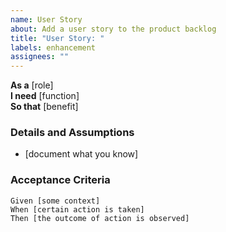 ```yaml
---
name: User Story
about: Add a user story to the product backlog
title: "User Story: "
labels: enhancement
assignees: ""
---
```


**As a** [role]  
**I need** [function]  
**So that** [benefit]  

### Details and Assumptions
* [document what you know]

### Acceptance Criteria
```gherkin
Given [some context]
When [certain action is taken]
Then [the outcome of action is observed]
